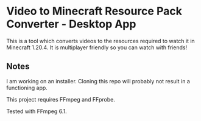 
# Video to Minecraft Resource Pack Converter - Desktop App

This is a tool which converts videos to the resources required to watch it in Minecraft 1.20.4. It is multiplayer friendly so you can watch with friends!

## Notes
I am working on an installer. Cloning this repo will probably not result in a functioning app.

This project requires FFmpeg and FFprobe.

Tested with FFmpeg 6.1.
